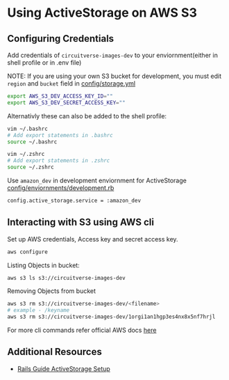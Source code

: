 # Using ActiveStorage on AWS S3

## Configuring Credentials

Add credentials of `circuitverse-images-dev` to your enviornment(either in shell profile or in .env file)

NOTE: If you are using your own S3 bucket for development, you must edit `region` and `bucket` field in 
[config/storage.yml](https://github.com/CircuitVerse/CircuitVerse/blob/master/config/storage.yml)

```bash
export AWS_S3_DEV_ACCESS_KEY_ID=""
export AWS_S3_DEV_SECRET_ACCESS_KEY=""
```

Alternativly these can also be added to the shell profile:

```bash
vim ~/.bashrc 
# Add export statements in .bashrc
source ~/.bashrc

vim ~/.zshrc
# Add export statements in .zshrc
source ~/.zshrc
```

Use `amazon_dev` in development enviornment for ActiveStorage [config/enviornments/development.rb](https://github.com/CircuitVerse/CircuitVerse/blob/master/config/environments/development.rb) 

```bash
config.active_storage.service = :amazon_dev
```

## Interacting with S3 using AWS cli

Set up AWS credentials, Access key and secret access key.

```bash
aws configure
```

Listing Objects in bucket:

```bash
aws s3 ls s3://circuitverse-images-dev
```

Removing Objects from bucket
```bash
aws s3 rm s3://circuitverse-images-dev/<filename>
# example - /keyname
aws s3 rm s3://circuitverse-images-dev/1orgi1an1hgp3es4nx8x5nf7hrjl
```

For more cli commands refer official AWS docs [here](https://docs.aws.amazon.com/cli/latest/userguide/cli-services-s3-commands.html#using-s3-commands-listing-buckets)

## Additional Resources

- [Rails Guide ActiveStorage Setup](https://guides.rubyonrails.org/active_storage_overview.html#setup)

